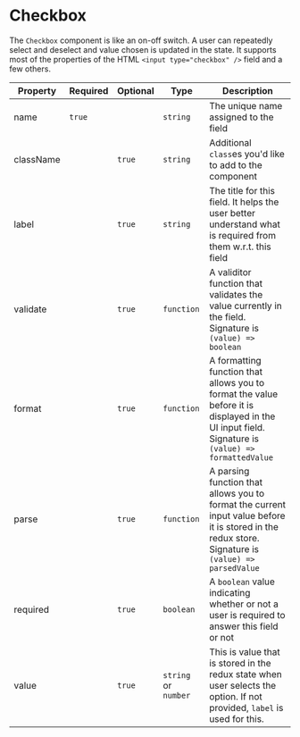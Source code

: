 # Checkbox

The `Checkbox` component is like an on-off switch. A user can repeatedly select and deselect and value chosen is updated in the state. It supports most of the properties of the HTML `<input type="checkbox" />` field and a few others.

| Property  | Required | Optional | Type                 | Description                                                                                                                                        |
| --------- | -------- | -------- | -------------------- | -------------------------------------------------------------------------------------------------------------------------------------------------- |
| name      | `true`   |          | `string`             | The unique name assigned to the field                                                                                                              |
| className |          | `true`   | `string`             | Additional `class`es you'd like to add to the component                                                                                            |
| label     |          | `true`   | `string`             | The title for this field. It helps the user better understand what is required from them w.r.t. this field                                         |
| validate  |          | `true`   | `function`           | A validitor function that validates the value currently in the field. Signature is `(value) => boolean`                                            |
| format    |          | `true`   | `function`           | A formatting function that allows you to format the value before it is displayed in the UI input field. Signature is `(value) => formattedValue`   |
| parse     |          | `true`   | `function`           | A parsing function that allows you to format the current input value before it is stored in the redux store. Signature is `(value) => parsedValue` |
| required  |          | `true`   | `boolean`            | A `boolean` value indicating whether or not a user is required to answer this field or not                                                         |
| value     |          | `true`   | `string` or `number` | This is value that is stored in the redux state when user selects the option. If not provided, `label` is used for this.                           |
